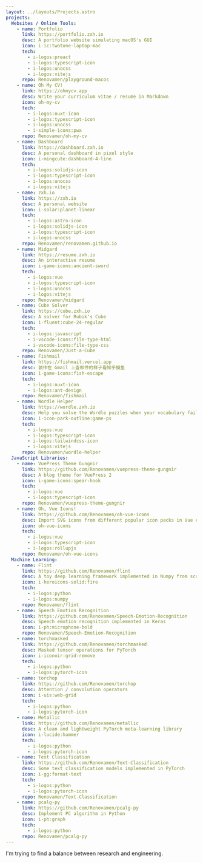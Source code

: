 ```yaml
---
layout: ../layouts/Projects.astro
projects:
  Websites / Online Tools:
    - name: Portfolio
      link: https://portfolio.zxh.io
      desc: A portfolio website simulating macOS's GUI
      icon: i-ic:twotone-laptop-mac
      tech:
        - i-logos:preact
        - i-logos:typescript-icon
        - i-logos:unocss
        - i-logos:vitejs
      repo: Renovamen/playground-macos
    - name: Oh My CV!
      link: https://ohmycv.app
      desc: Write your curriculum vitae / resume in Markdown
      icon: oh-my-cv
      tech:
        - i-logos:nuxt-icon
        - i-logos:typescript-icon
        - i-logos:unocss
        - i-simple-icons:pwa
      repo: Renovamen/oh-my-cv
    - name: Dashboard
      link: https://dashboard.zxh.io
      desc: A personal dashboard in pixel style
      icon: i-mingcute:dashboard-4-line
      tech:
        - i-logos:solidjs-icon
        - i-logos:typescript-icon
        - i-logos:unocss
        - i-logos:vitejs
    - name: zxh.io
      link: https://zxh.io
      desc: A personal website
      icon: i-solar:planet-linear
      tech:
        - i-logos:astro-icon
        - i-logos:solidjs-icon
        - i-logos:typescript-icon
        - i-logos:unocss
      repo: Renovamen/renovamen.github.io
    - name: Midgard
      link: https://resume.zxh.io
      desc: An interactive resume
      icon: i-game-icons:ancient-sword
      tech:
        - i-logos:vue
        - i-logos:typescript-icon
        - i-logos:unocss
        - i-logos:vitejs
      repo: Renovamen/midgard
    - name: Cube Solver
      link: https://cube.zxh.io
      desc: A solver for Rubik's Cube
      icon: i-fluent:cube-24-regular
      tech:
        - i-logos:javascript
        - i-vscode-icons:file-type-html
        - i-vscode-icons:file-type-css
      repo: Renovamen/Just-a-Cube
    - name: Fishmail
      link: https://fishmail.vercel.app
      desc: 装作在 Gmail 上查邮件的样子看知乎摸鱼
      icon: i-game-icons:fish-escape
      tech:
        - i-logos:nuxt-icon
        - i-logos:ant-design
      repo: Renovamen/fishmail
    - name: Wordle Helper
      link: https://wordle.zxh.io
      desc: Help you solve the Wordle puzzles when your vocabulary fails you
      icon: i-icon-park-outline:game-ps
      tech:
        - i-logos:vue
        - i-logos:typescript-icon
        - i-logos:tailwindcss-icon
        - i-logos:vitejs
      repo: Renovamen/wordle-helper
  JavaScript Libraries:
    - name: VuePress Theme Gungnir
      link: https://github.com/Renovamen/vuepress-theme-gungnir
      desc: A blog theme for VuePress 2
      icon: i-game-icons:spear-hook
      tech:
        - i-logos:vue
        - i-logos:typescript-icon
      repo: Renovamen/vuepress-theme-gungnir
    - name: Oh, Vue Icons!
      link: https://github.com/Renovamen/oh-vue-icons
      desc: Import SVG icons from different popular icon packs in Vue easily
      icon: oh-vue-icons
      tech:
        - i-logos:vue
        - i-logos:typescript-icon
        - i-logos:rollupjs
      repo: Renovamen/oh-vue-icons
  Machine Learning:
    - name: Flint
      link: https://github.com/Renovamen/flint
      desc: A toy deep learning framework implemented in Numpy from scratch
      icon: i-heroicons-solid:fire
      tech:
        - i-logos:python
        - i-logos:numpy
      repo: Renovamen/flint
    - name: Speech Emotion Recognition
      link: https://github.com/Renovamen/Speech-Emotion-Recognition
      desc: Speech emotion recognition implemented in Keras
      icon: i-ph:microphone-bold
      repo: Renovamen/Speech-Emotion-Recognition
    - name: torchmasked
      link: https://github.com/Renovamen/torchmasked
      desc: Masked tensor operations for PyTorch
      icon: i-iconoir:grid-remove
      tech:
        - i-logos:python
        - i-logos:pytorch-icon
    - name: torchop
      link: https://github.com/Renovamen/torchop
      desc: Attention / convolution operators
      icon: i-uis:web-grid
      tech:
        - i-logos:python
        - i-logos:pytorch-icon
    - name: Metallic
      link: https://github.com/Renovamen/metallic
      desc: A clean and lightweight PyTorch meta-learning library
      icon: i-lucide:hammer
      tech:
        - i-logos:python
        - i-logos:pytorch-icon
    - name: Text Classification
      link: https://github.com/Renovamen/Text-Classification
      desc: Some text classification models implemented in PyTorch
      icon: i-gg:format-text
      tech:
        - i-logos:python
        - i-logos:pytorch-icon
      repo: Renovamen/Text-Classification
    - name: pcalg-py
      link: https://github.com/Renovamen/pcalg-py
      desc: Implement PC algorithm in Python
      icon: i-ph:graph
      tech:
        - i-logos:python
      repo: Renovamen/pcalg-py
---
```


I'm trying to find a balance between research and engineering.